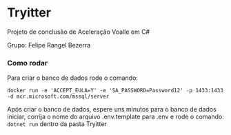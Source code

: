 # Tryitter

Projeto de conclusão de Aceleração Voalle em C#

Grupo: Felipe Rangel Bezerra

### Como rodar

Para criar o banco de dados rode o comando:

```docker run -e 'ACCEPT_EULA=Y' -e 'SA_PASSWORD=Password12' -p 1433:1433 -d mcr.microsoft.com/mssql/server```

Após criar o banco de dados, espere uns minutos para o banco de dados iniciar, corrija o nome do arquivo .env.template para .env e rode o comando: ```dotnet run``` dentro da pasta Tryitter
